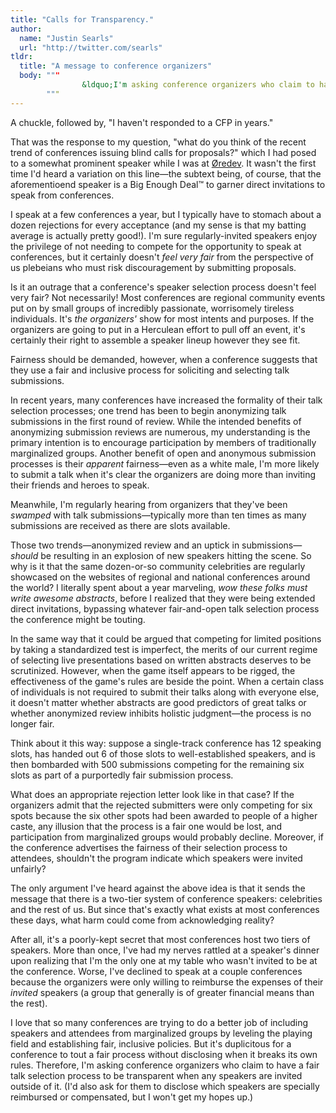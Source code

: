```yaml
---
title: "Calls for Transparency."
author:
  name: "Justin Searls"
  url: "http://twitter.com/searls"
tldr:
  title: "A message to conference organizers"
  body: """
				&ldquo;I'm asking conference organizers who claim to have a fair talk selection process to be transparent when any speakers are invited outside of it.&rdquo;
        """
---
```


A chuckle, followed by, "I haven't responded to a CFP in years."

That was the response to my question, "what do you think of the recent trend of conferences issuing blind calls for proposals?" which I had posed to a somewhat prominent speaker while I was at [Øredev](http://oredev.org). It wasn't the first time I'd heard a variation on this line—the subtext being, of course, that the aforementioend speaker is a Big Enough Deal™ to garner direct invitations to speak from conferences.

I speak at a few conferences a year, but I typically have to stomach about a dozen rejections for every acceptance (and my sense is that my batting average is actually pretty good!). I'm sure regularly-invited speakers enjoy the privilege of not needing to compete for the opportunity to speak at conferences, but it certainly doesn't *feel very fair* from the perspective of us plebeians who must risk discouragement by submitting proposals.

Is it an outrage that a conference's speaker selection process doesn't feel very fair? Not necessarily! Most conferences are regional community events put on by small groups of incredibly passionate, worrisomely tireless individuals. It's *the organizers'* show for most intents and purposes. If the organizers are going to put in a Herculean effort to pull off an event, it's certainly their right to assemble a speaker lineup however they see fit.

Fairness should be demanded, however, when a conference suggests that they use a fair and inclusive process for soliciting and selecting talk submissions.

In recent years, many conferences have increased the formality of their talk selection processes; one trend has been to begin anonymizing talk submissions in the first round of review. While the intended benefits of anonymizing submission reviews are numerous, my understanding is the primary intention is to encourage participation by members of traditionally marginalized groups. Another benefit of open and anonymous submission processes is their *apparent* fairness—even as a white male, I'm more likely to submit a talk when it's clear the organizers are doing more than inviting their friends and heroes to speak.

Meanwhile, I'm regularly hearing from organizers that they've been *swamped* with talk submissions—typically more than ten times as many submissions are received as there are slots available.

Those two trends—anonymized review and an uptick in submissions—*should* be resulting in an explosion of new speakers hitting the scene. So why is it that the same dozen-or-so community celebrities are regularly showcased on the websites of regional and national conferences around the world? I literally spent about a year marveling, *wow these folks must write awesome abstracts*, before I realized that they were being extended direct invitations, bypassing whatever fair-and-open talk selection process the conference might be touting.

In the same way that it could be argued that competing for limited positions by taking a standardized test is imperfect, the merits of our current regime of selecting live presentations based on written abstracts deserves to be scrutinized. However, when the game itself appears to be rigged, the effectiveness of the game's rules are beside the point. When a certain class of individuals is not required to submit their talks along with everyone else, it doesn't matter whether abstracts are good predictors of great talks or whether anonymized review inhibits holistic judgment—the process is no longer fair.

Think about it this way: suppose a single-track conference has 12 speaking slots, has handed out 6 of those slots to well-established speakers, and is then bombarded with 500 submissions competing for the remaining six slots as part of a purportedly fair submission process.

What does an appropriate rejection letter look like in that case? If the organizers admit that the rejected submitters were only competing for six spots because the six other spots had been awarded to people of a higher caste, any illusion that the process is a fair one would be lost, and participation from marginalized groups would probably decline. Moreover, if the conference advertises the fairness of their selection process to attendees, shouldn't the program indicate which speakers were invited unfairly?

The only argument I've heard against the above idea is that it sends the message that there is a two-tier system of conference speakers: celebrities and the rest of us. But since that's exactly what exists at most conferences these days, what harm could come from acknowledging reality?

After all, it's a poorly-kept secret that most conferences host two tiers of speakers. More than once, I've had my nerves rattled at a speaker's dinner upon realizing that I'm the only one at my table who wasn't invited to be at the conference. Worse, I've declined to speak at a couple conferences because the organizers were only willing to reimburse the expenses of their *invited* speakers (a group that generally is of greater financial means than the rest).

I love that so many conferences are trying to do a better job of including speakers and attendees from marginalized groups by leveling the playing field and establishing fair, inclusive policies. But it's duplicitous for a conference to tout a fair process without disclosing when it breaks its own rules. Therefore, I'm asking conference organizers who claim to have a fair talk selection process to be transparent when any speakers are invited outside of it. (I'd also ask for them to disclose which speakers are specially reimbursed or compensated, but I won't get my hopes up.)
